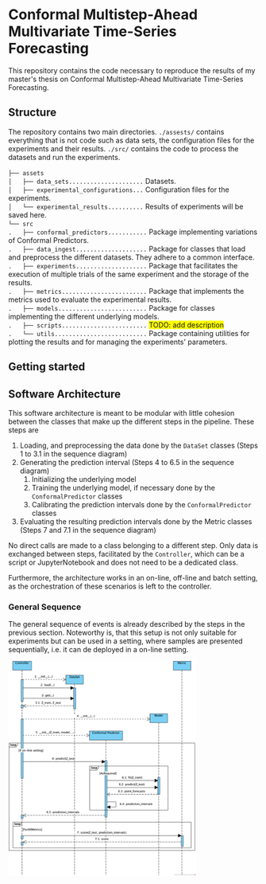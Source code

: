 # Conformal Multistep-Ahead Multivariate Time-Series Forecasting

This repository contains the code necessary to reproduce the results of my master's thesis on Conformal Multistep-Ahead
Multivariate Time-Series Forecasting.

## Structure

The repository contains two main directories.
`./assests/` contains everything that is not code such as data sets, the configuration files for the experiments and
their results.
`./src/` contains the code to process the datasets and run the experiments.

`├── assets`  
`│   ├── data_sets.....................` Datasets.    
`│   ├── experimental_configurations...` Configuration files for the experiments.    
`│   └── experimental_results..........` Results of experiments will be saved here.  
`└── src`  
`.   ├── conformal_predictors...........` Package implementing variations of Conformal Predictors.  
`.   ├── data_ingest....................` Package for classes that load and preprocess the different datasets.
They adhere to a common interface.    
`.   ├── experiments....................` Package that facilitates the execution of multiple trials of the same
experiment and the storage of the results.   
`.   ├── metrics........................` Package that implements the metrics used to evaluate the experimental
results.  
`.   ├── models.........................` Package for classes implementing the different underlying models.  
`.   ├── scripts........................` <span style="background-color:#FFFF00;">TODO: add description</span>  
`.   └── utils..........................` Package containing utilities for plotting the results and for managing
the experiments' parameters.

## Getting started

## Software Architecture

This software architecture is meant to be modular with little cohesion between the classes that make up the
different steps in the pipeline.
These steps are

1. Loading, and preprocessing the data done by the `DataSet` classes (Steps 1 to 3.1 in the sequence diagram)
2. Generating the prediction interval (Steps 4 to 6.5 in the sequence diagram)
    1. Initializing the underlying model
    2. Training the underlying model, if necessary done by the `ConformalPredictor` classes
    3. Calibrating the prediction intervals done by the `ConformalPredictor` classes
3. Evaluating the resulting prediction intervals done by the Metric classes (Steps 7 and 7.1 in the sequence diagram)

No direct calls are made to a class belonging to a different step.
Only data is exchanged between steps, facilitated by the `Controller`, which can be a script or JupyterNotebook and does
not need to be a dedicated class.

Furthermore, the architecture works in an on-line, off-line and batch setting, as the orchestration of these scenarios
is left to the controller.

### General Sequence

The general sequence of events is already described by the steps in the previous section.
Noteworthy is, that this setup is not only suitable for experiments but can be used in a setting, where samples are
presented sequentially, i.e. it can de deployed in a on-line setting.

<img src="assets/doc/sequence_diagram.png" alt="sequence diagram" width="75%"/>

